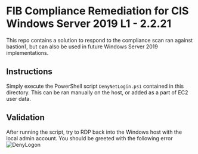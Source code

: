 # FIB Compliance Remediation for CIS Windows Server 2019 L1 - 2.2.21
This repo contains a solution to respond to the compliance scan ran against bastion1, but can also be used in future Windows Server 2019 implementations. 

## Instructions
Simply execute the PowerShell script `DenyNetLogin.ps1` contained in this directory.  This can be ran manually on the host, or added as a part of EC2 user data.

## Validation
After running the script, try to RDP back into the Windows host with the local admin account.  You should be greeted with the following error
![DenyLogon](https://github-production-user-asset-6210df.s3.amazonaws.com/17164728/266433841-0976b8ec-e0ad-4a91-aaaf-fb8b9c4f282e.png)
